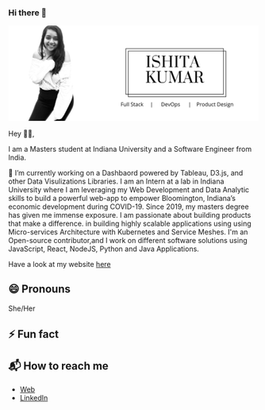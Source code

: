 ### Hi there 👋

<!--
**ishita-kumar/ishita-kumar** is a ✨ _special_ ✨ repository because its `README.md` (this file) appears on your GitHub profile.

Here are some ideas to get you started:

- 🔭 I’m currently working on ...
- 🌱 I’m currently learning ...
- 👯 I’m looking to collaborate on ...
- 🤔 I’m looking for help with ...
- 💬 Ask me about ...
- 📫 How to reach me: ...
- 😄 Pronouns: ...
- ⚡ Fun fact: ...
-->
![Image](https://github.com/ishita-kumar/ishita-kumar/blob/master/ishita2.png)

Hey 👋🏻,

I am a Masters student at Indiana University and a Software Engineer from India. 

🌱 I’m currently working on a Dashbaord powered by Tableau, D3.js, and other Data Visulizations Libraries. 
 I am an Intern at a lab in Indiana University where I am leveraging my Web Development and Data Analytic 
skills to build a powerful web-app to empower Bloomington, Indiana’s economic development during COVID-19. Since 2019,
 my masters degree has given me immense exposure. I am passionate about building products that make a 
difference.
in building highly scalable applications using using Micro-services Architecture with Kubernetes and Service Meshes. 
I'm an Open-source contributor,and I work on different software solutions using JavaScript, React, NodeJS, Python and Java Applications. 

Have a look at my website  [here](http://ishitakumar.com/)

## 😄 Pronouns

She/Her

## ⚡ Fun fact


## 📬 How to reach me

- [Web](http://ishitakumar.com/)
- [LinkedIn](https://www.linkedin.com/in/ishitakumar96/)


